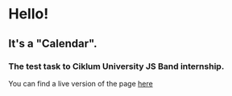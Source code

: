 # Hello!
## It's a "Calendar".
### The test task to Ciklum University JS Band internship.

You can find a live version of the page [here](https://pechpavlo.github.io/Calendar/)
